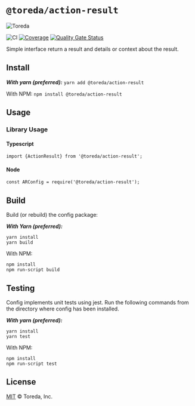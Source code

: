 # `@toreda/action-result`

![Toreda](https://content.toreda.com/logo/toreda-logo.png)

![CI](https://github.com/toreda/action-result/workflows/CI/badge.svg?branch=master) [![Coverage](https://sonarcloud.io/api/project_badges/measure?project=toreda_action-result&metric=coverage)](https://sonarcloud.io/dashboard?id=toreda_action-result) [![Quality Gate Status](https://sonarcloud.io/api/project_badges/measure?project=toreda_action-result&metric=alert_status)](https://sonarcloud.io/dashboard?id=toreda_action-result)


Simple interface return a result and details or context about the result.

## Install

***With yarn (preferred):***
```yarn add @toreda/action-result```

With NPM:
```npm install @toreda/action-result```

## Usage

### Library Usage

#### Typescript
```
import {ActionResult} from '@toreda/action-result';
```

#### Node
```
const ARConfig = require('@toreda/action-result');
```

## Build
Build (or rebuild) the config package:

***With Yarn (preferred):***
```
yarn install
yarn build
```

With NPM:
```
npm install
npm run-script build
```

## Testing

Config implements unit tests using jest. Run the following commands from the directory where config has been installed.

***With yarn (preferred):***
```
yarn install
yarn test
```

With NPM:
```
npm install
npm run-script test
```

## License
[MIT](LICENSE) &copy; Toreda, Inc.